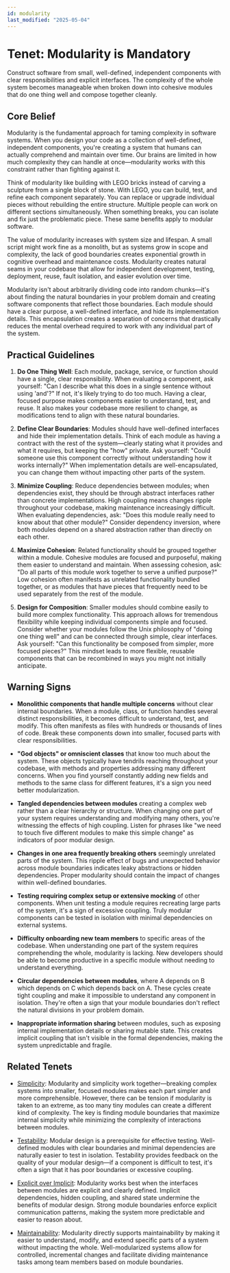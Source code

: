 ```yaml
---
id: modularity
last_modified: "2025-05-04"
---
```


# Tenet: Modularity is Mandatory

Construct software from small, well-defined, independent components with clear responsibilities and explicit interfaces. The complexity of the whole system becomes manageable when broken down into cohesive modules that do one thing well and compose together cleanly.

## Core Belief

Modularity is the fundamental approach for taming complexity in software systems. When you design your code as a collection of well-defined, independent components, you're creating a system that humans can actually comprehend and maintain over time. Our brains are limited in how much complexity they can handle at once—modularity works with this constraint rather than fighting against it.

Think of modularity like building with LEGO bricks instead of carving a sculpture from a single block of stone. With LEGO, you can build, test, and refine each component separately. You can replace or upgrade individual pieces without rebuilding the entire structure. Multiple people can work on different sections simultaneously. When something breaks, you can isolate and fix just the problematic piece. These same benefits apply to modular software.

The value of modularity increases with system size and lifespan. A small script might work fine as a monolith, but as systems grow in scope and complexity, the lack of good boundaries creates exponential growth in cognitive overhead and maintenance costs. Modularity creates natural seams in your codebase that allow for independent development, testing, deployment, reuse, fault isolation, and easier evolution over time.

Modularity isn't about arbitrarily dividing code into random chunks—it's about finding the natural boundaries in your problem domain and creating software components that reflect those boundaries. Each module should have a clear purpose, a well-defined interface, and hide its implementation details. This encapsulation creates a separation of concerns that drastically reduces the mental overhead required to work with any individual part of the system.

## Practical Guidelines

1. **Do One Thing Well**: Each module, package, service, or function should have a single, clear responsibility. When evaluating a component, ask yourself: "Can I describe what this does in a single sentence without using 'and'?" If not, it's likely trying to do too much. Having a clear, focused purpose makes components easier to understand, test, and reuse. It also makes your codebase more resilient to change, as modifications tend to align with these natural boundaries.

2. **Define Clear Boundaries**: Modules should have well-defined interfaces and hide their implementation details. Think of each module as having a contract with the rest of the system—clearly stating what it provides and what it requires, but keeping the "how" private. Ask yourself: "Could someone use this component correctly without understanding how it works internally?" When implementation details are well-encapsulated, you can change them without impacting other parts of the system.

3. **Minimize Coupling**: Reduce dependencies between modules; when dependencies exist, they should be through abstract interfaces rather than concrete implementations. High coupling means changes ripple throughout your codebase, making maintenance increasingly difficult. When evaluating dependencies, ask: "Does this module really need to know about that other module?" Consider dependency inversion, where both modules depend on a shared abstraction rather than directly on each other.

4. **Maximize Cohesion**: Related functionality should be grouped together within a module. Cohesive modules are focused and purposeful, making them easier to understand and maintain. When assessing cohesion, ask: "Do all parts of this module work together to serve a unified purpose?" Low cohesion often manifests as unrelated functionality bundled together, or as modules that have pieces that frequently need to be used separately from the rest of the module.

5. **Design for Composition**: Smaller modules should combine easily to build more complex functionality. This approach allows for tremendous flexibility while keeping individual components simple and focused. Consider whether your modules follow the Unix philosophy of "doing one thing well" and can be connected through simple, clear interfaces. Ask yourself: "Can this functionality be composed from simpler, more focused pieces?" This mindset leads to more flexible, reusable components that can be recombined in ways you might not initially anticipate.

## Warning Signs

- **Monolithic components that handle multiple concerns** without clear internal boundaries. When a module, class, or function handles several distinct responsibilities, it becomes difficult to understand, test, and modify. This often manifests as files with hundreds or thousands of lines of code. Break these components down into smaller, focused parts with clear responsibilities.

- **"God objects" or omniscient classes** that know too much about the system. These objects typically have tendrils reaching throughout your codebase, with methods and properties addressing many different concerns. When you find yourself constantly adding new fields and methods to the same class for different features, it's a sign you need better modularization.

- **Tangled dependencies between modules** creating a complex web rather than a clear hierarchy or structure. When changing one part of your system requires understanding and modifying many others, you're witnessing the effects of high coupling. Listen for phrases like "we need to touch five different modules to make this simple change" as indicators of poor modular design.

- **Changes in one area frequently breaking others** seemingly unrelated parts of the system. This ripple effect of bugs and unexpected behavior across module boundaries indicates leaky abstractions or hidden dependencies. Proper modularity should contain the impact of changes within well-defined boundaries.

- **Testing requiring complex setup or extensive mocking** of other components. When unit testing a module requires recreating large parts of the system, it's a sign of excessive coupling. Truly modular components can be tested in isolation with minimal dependencies on external systems.

- **Difficulty onboarding new team members** to specific areas of the codebase. When understanding one part of the system requires comprehending the whole, modularity is lacking. New developers should be able to become productive in a specific module without needing to understand everything.

- **Circular dependencies between modules**, where A depends on B which depends on C which depends back on A. These cycles create tight coupling and make it impossible to understand any component in isolation. They're often a sign that your module boundaries don't reflect the natural divisions in your problem domain.

- **Inappropriate information sharing** between modules, such as exposing internal implementation details or sharing mutable state. This creates implicit coupling that isn't visible in the formal dependencies, making the system unpredictable and fragile.

## Related Tenets

- [Simplicity](simplicity.md): Modularity and simplicity work together—breaking complex systems into smaller, focused modules makes each part simpler and more comprehensible. However, there can be tension if modularity is taken to an extreme, as too many tiny modules can create a different kind of complexity. The key is finding module boundaries that maximize internal simplicity while minimizing the complexity of interactions between modules.

- [Testability](testability.md): Modular design is a prerequisite for effective testing. Well-defined modules with clear boundaries and minimal dependencies are naturally easier to test in isolation. Testability provides feedback on the quality of your modular design—if a component is difficult to test, it's often a sign that it has poor boundaries or excessive coupling.

- [Explicit over Implicit](explicit-over-implicit.md): Modularity works best when the interfaces between modules are explicit and clearly defined. Implicit dependencies, hidden coupling, and shared state undermine the benefits of modular design. Strong module boundaries enforce explicit communication patterns, making the system more predictable and easier to reason about.

- [Maintainability](maintainability.md): Modularity directly supports maintainability by making it easier to understand, modify, and extend specific parts of a system without impacting the whole. Well-modularized systems allow for controlled, incremental changes and facilitate dividing maintenance tasks among team members based on module boundaries.